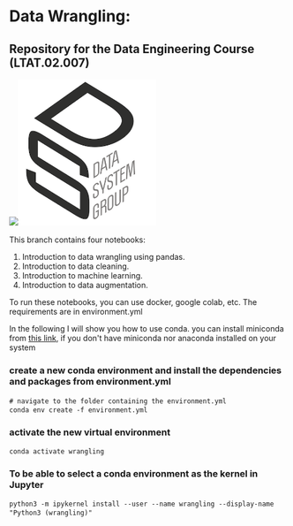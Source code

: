 

# Data Wrangling:
## Repository for the Data Engineering Course (LTAT.02.007)

<img src="https://upload.wikimedia.org/wikipedia/en/3/39/Tartu_%C3%9Clikool_logo.svg" width="250"><img src="./logo_dsg_vettoriale.png" width="250">


This branch contains four notebooks:
1. Introduction to data wrangling using pandas.
2. Introduction to data cleaning.
3. Introduction to machine learning.
4. Introduction to data augmentation.


To run these notebooks, you can use docker, google colab, etc. The requirements are in environment.yml

In the following I will show you how to use conda. you can install miniconda from [this link](https://docs.conda.io/en/latest/miniconda.html), if you don't have miniconda nor anaconda installed on your system

### create a new conda environment and install the dependencies and packages from environment.yml

```
# navigate to the folder containing the environment.yml
conda env create -f environment.yml
```
### activate the new virtual environment

```
conda activate wrangling
```

### To be able to select a conda environment as the kernel in Jupyter

```
python3 -m ipykernel install --user --name wrangling --display-name "Python3 (wrangling)"
```
